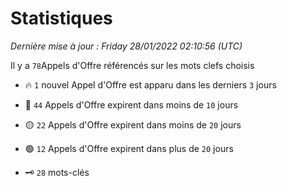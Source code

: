 # Statistiques


_Dernière mise à jour : Friday 28/01/2022 02:10:56 (UTC)_ 

Il y a `78`Appels d'Offre référencés sur les mots clefs choisis

- 🔥 `1` nouvel Appel d'Offre est apparu dans les derniers `3` jours
- 🔴  `44` Appels d'Offre expirent dans moins de `10` jours
- 🟡  `22` Appels d'Offre expirent dans moins de `20` jours
- 🟢  `12` Appels d'Offre expirent dans plus de `20` jours

- 🗝 `28` mots-clés